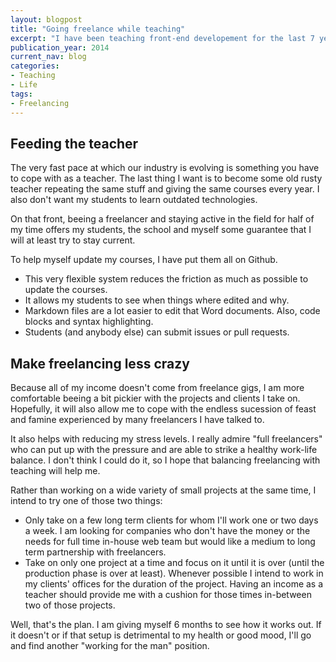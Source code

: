 ```yaml
---
layout: blogpost
title: "Going freelance while teaching"
excerpt: "I have been teaching front-end developement for the last 7 years. Last year I was offically appointed as a part time teacher and have decided to go back to freelancing for the other half of my working life."
publication_year: 2014
current_nav: blog
categories:
- Teaching
- Life
tags:
- Freelancing
---
```


## Feeding the teacher

The very fast pace at which our industry is evolving is something you have to cope with as a teacher. The last thing I want is to become some old rusty teacher repeating the same stuff and giving the same courses every year. I also don't want my students to learn outdated technologies.

On that front, beeing a freelancer and staying active in the field for half of my time offers my students, the school and myself some guarantee that I will at least try to stay current.

To help myself update my courses, I have put them all on Github.

- This very flexible system reduces the friction as much as possible to update the courses.
- It allows my students to see when things where edited and why.
- Markdown files are a lot easier to edit that Word documents. Also, code blocks and syntax highlighting.
- Students (and anybody else) can submit issues or pull requests.

## Make freelancing less crazy

Because all of my income doesn't come from freelance gigs, I am more comfortable beeing a bit pickier with the projects and clients I take on. Hopefully, it will also allow me to cope with the endless sucession of feast and famine experienced by many freelancers I have talked to.

It also helps with reducing my stress levels. I really admire "full freelancers" who can put up with the pressure and are able to strike a healthy work-life balance. I don't think I could do it, so I hope that balancing freelancing with teaching will help me.

Rather than working on a wide variety of small projects at the same time, I intend to try one of those two things:

- Only take on a few long term clients for whom I'll work one or two days a week. I am looking for companies who don't have the money or the needs for full time in-house web team but would like a medium to long term partnership with freelancers.
- Take on only one project at a time and focus on it until it is over (until the production phase is over at least). Whenever possible I intend to work in my clients' offices for the duration of the project. Having an income as a teacher should provide me with a cushion for those times in-between two of those projects.

Well, that's the plan. I am giving myself 6 months to see how it works out. If it doesn't or if that setup is detrimental to my health or good mood, I'll go and find another "working for the man" position.